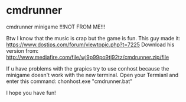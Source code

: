 # cmdrunner
cmdrunner minigame !!!NOT FROM ME!!!

Btw I know that the music is crap but the game is fun. This guy made it: https://www.dostips.com/forum/viewtopic.php?t=7225
Download his version from: http://www.mediafire.com/file/wj9p99po9tj92tz/cmdrunner.zip/file

If u have problems with the grapics try to use conhost because the minigame doesn't work with the new terminal.
Open your Termianl and enter this command: chonhost.exe "cmdrunner.bat"

I hope you have fun!
